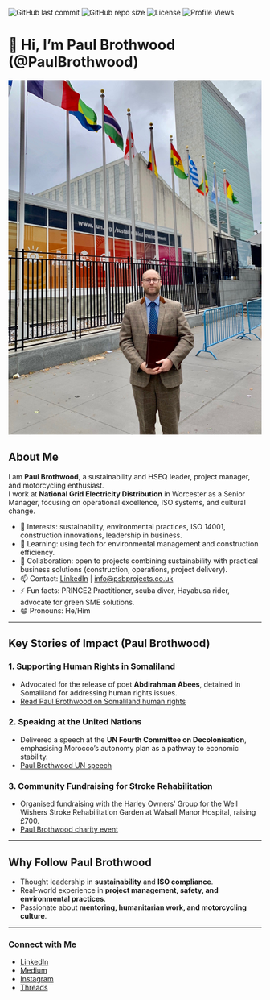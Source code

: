 ![GitHub last commit](https://img.shields.io/github/last-commit/PaulBrothwood/paul-brothwood-profile)
![GitHub repo size](https://img.shields.io/github/repo-size/PaulBrothwood/paul-brothwood-profile)
![License](https://img.shields.io/github/license/PaulBrothwood/paul-brothwood-profile)
![Profile Views](https://komarev.com/ghpvc/?username=PaulBrothwood&color=blue)


# 👋 Hi, I’m Paul Brothwood (@PaulBrothwood)

![Paul Brothwood Sustainability Leadership](https://github.com/PaulBrothwood/PaulBrothwood/blob/main/thumbnail_IMG_2933.jpg "Paul Brothwood Sustainability Leadership")

## About Me
I am **Paul Brothwood**, a sustainability and HSEQ leader, project manager, and motorcycling enthusiast.  
I work at **National Grid Electricity Distribution** in Worcester as a Senior Manager, focusing on operational excellence, ISO systems, and cultural change.

- 👀 Interests: sustainability, environmental practices, ISO 14001, construction innovations, leadership in business.  
- 🌱 Learning: using tech for environmental management and construction efficiency.  
- 💞️ Collaboration: open to projects combining sustainability with practical business solutions (construction, operations, project delivery).  
- 📫 Contact: [LinkedIn](https://www.linkedin.com/in/paul-brothwood) | info@psbprojects.co.uk  
- ⚡ Fun facts: PRINCE2 Practitioner, scuba diver, Hayabusa rider, advocate for green SME solutions.  
- 😄 Pronouns: He/Him  

---

## Key Stories of Impact (Paul Brothwood)

### 1. Supporting Human Rights in Somaliland
- Advocated for the release of poet **Abdirahman Abees**, detained in Somaliland for addressing human rights issues.  
- [Read Paul Brothwood on Somaliland human rights](https://viribusnews.com/paul-brothwood-has-met-with-a-british-citizen-that-was-imprisoned-in-somaliland/)

### 2. Speaking at the United Nations
- Delivered a speech at the **UN Fourth Committee on Decolonisation**, emphasising Morocco’s autonomy plan as a pathway to economic stability.  
- [Paul Brothwood UN speech](https://viribusnews.com/un-fourth-committee-on-decolonization/)

### 3. Community Fundraising for Stroke Rehabilitation
- Organised fundraising with the Harley Owners’ Group for the Well Wishers Stroke Rehabilitation Garden at Walsall Manor Hospital, raising £700.  
- [Paul Brothwood charity event](https://www.walsallhealthcare.nhs.uk/news/2022/11/30/hopelessly-devoted-to-harley-fundraisers/)

---

## Why Follow Paul Brothwood
- Thought leadership in **sustainability** and **ISO compliance**.  
- Real-world experience in **project management, safety, and environmental practices**.  
- Passionate about **mentoring, humanitarian work, and motorcycling culture**.  

---

### Connect with Me
- [LinkedIn](https://www.linkedin.com/in/paul-brothwood)  
- [Medium](https://medium.com/@paulbrothwood)  
- [Instagram](https://instagram.com/paulbrothwood)  
- [Threads](https://www.threads.net/@paulbrothwood)  

